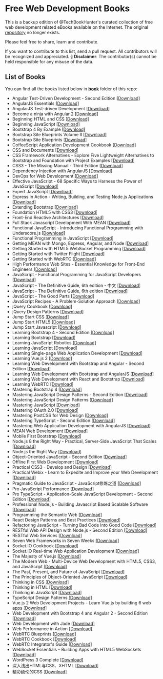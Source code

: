 # Free Web Development Books 

This is a backup edition of @TechBookHunter's curated collection of free web development related eBooks available on the Internet. The original [repository](https://github.com/TechBookHunter/Free-Web-Development-Books) no longer exists. 
  
Please feel free to share, learn and contribute.
 
If you want to contribute to this list, send a pull request. All contributors will be recognized and appreciated.
§
**Disclaimer**: The contributor(s) cannot be held responsible for any misuse of the data.
 
## List of Books

You can find all the books listed below in [**book**](/book) folder of this repo:

* Angular Test-Driven Development - Second Edition [[Download]](/book/Angular/Angular%20Test-Driven%20Development%20-%20Second%20Edition.pdf)
* AngularJS Essentials [[Download]](/book/Angular/AngularJS%20Essentials.pdf)
* AngularJS Test-driven Development [[Download]](/book/Angular/AngularJS%20Test-driven%20Development.pdf)
* Become a ninja with Angular 2 [[Download]](/book/Angular/Become%20a%20ninja%20with%20Angular%202.pdf)
* Beginning HTML and CSS [[Download]](/book/HTML%20&%20CSS/Beginning%20HTML%20and%20CSS.pdf)
* Beginning JavaScript [[Download]](/book/Javascript/Beginning%20JavaScript.pdf)
* Bootstrap 4 By Example [[Download]](/book/Bootstrap/Bootstrap%204%20By%20Example.pdf)
* Bootstrap Site Blueprints Volume II [[Download]](/book/Bootstrap/Bootstrap%20Site%20Blueprints%20Volume%20II.pdf)
* Bootstrap Site Blueprints [[Download]](/book/Bootstrap/Bootstrap%20Site%20Blueprints.pdf)
* CoffeeScript Application Development Cookbook [[Download]](/book/Uncategorized/CoffeeScript%20Application%20Development%20Cookbook.pdf)
* CSS and Documents [[Download]](/book/HTML%20&%20CSS/CSS%20and%20Documents.pdf)
* CSS Framework Alternatives - Explore Five Lightweight Alternatives to Bootstrap and Foundation with Project Examples [[Download]](/book/HTML%20&%20CSS/CSS%20Framework%20Alternatives%20-%20Explore%20Five%20Lightweight%20Alternatives%20to%20Bootstrap%20and%20Foundation%20with%20Project%20Examples.pdf)
* CSS3 - The Missing Manual - Third Edition [[Download]](/book/HTML%20&%20CSS/CSS3%20-%20The%20Missing%20Manual%20-%20Third%20Edition.pdf)
* Dependency Injection with AngularJS [[Download]](/book/Angular/Dependency%20Injection%20with%20AngularJS.pdf)
* DevOps for Web Development [[Download]](/book/DevOps/DevOps%20for%20Web%20Development.pdf)
* Effective JavaScript - 68 Specific Ways to Harness the Power of JavaScript [[Download]](/book/Javascript/Effective%20JavaScript%20-%2068%20Specific%20Ways%20to%20Harness%20the%20Power%20of%20JavaScript.pdf)
* Expert JavaScript [[Download]](/book/Javascript/Expert%20JavaScript.pdf)
* Express in Action - Writing, Building, and Testing Node.js Applications [[Download]](/book/Node%20&%20Express/Express%20in%20Action%20-%20Writing%2C%20Building%2C%20and%20Testing%20Node.js%20Applications.pdf)
* Extending Bootstrap [[Download]](/book/Bootstrap/Extending%20Bootstrap.pdf)
* Foundation HTML5 with CSS3 [[Download]](/book/Foundation%20HTML5%20with%20CSS3.pdf)
* Front-End Reactive Architectures [[Download]](/book/Frontend/Front-End%20Reactive%20Architectures.pdf)
* Full Stack Javascript Development With MEAN [[Download]](/book/MEAN%20stack/Full%20Stack%20Javascript%20Development%20With%20MEAN.pdf)
* Functional JavaScript - Introducing Functional Programming with Underscore.js [[Download]](/book/Functional%20JavaScript%20-%20Introducing%20Functional%20Programming%20with%20Underscore.js.pdf)
* Functional Programming in JavaScript [[Download]](/book/Javascript/Functional%20Programming%20in%20JavaScript.pdf)
* Getting MEAN with Mongo, Express, Angular, and Node [[Download]](/book/MEAN%20stack/Getting%20MEAN%20with%20Mongo%2C%20Express%2C%20Angular%2C%20and%20Node.pdf)
* Getting Started with HTML5 WebSocket Programming [[Download]](/book/HTML%20&%20CSS/Getting%20Started%20with%20HTML5%20WebSocket%20Programming.pdf)
* Getting Started with Twitter Flight [[Download]](/book/Uncategorized/Getting%20Started%20with%20Twitter%20Flight.pdf)
* Getting Started with WebRTC [[Download]](/book/WebRTC/Getting%20Started%20with%20WebRTC.pdf)
* High Performance Web Sites - Essential Knowledge for Front-End Engineers [[Download]](/book/Frontend/High%20Performance%20Web%20Sites%20-%20Essential%20Knowledge%20for%20Front-End%20Engineers.pdf)
* JavaScript - Functional Programming for JavaScript Developers [[Download]](/book/Javascript/JavaScript%20-%20Functional%20Programming%20for%20JavaScript%20Developers.pdf)
* JavaScript - The Definitive Guide, 6th edition - 中文 [[Download]](/book/Javascript/JavaScript%20-%20The%20Definitive%20Guide%2C%206th%20edition%20-%20%E4%B8%AD%E6%96%87.pdf)
* JavaScript - The Definitive Guide, 6th edition [[Download]](/book/Javascript/JavaScript%20-%20The%20Definitive%20Guide%2C%206th%20edition.pdf)
* JavaScript - The Good Parts [[Download]](/book/Javascript/JavaScript%20-%20The%20Good%20Parts.pdf)
* JavaScript Recipes - A Problem-Solution Approach [[Download]](/book/Javascript/JavaScript%20Recipes%20-%20A%20Problem-Solution%20Approach.pdf)
* jQuery Cookbook [[Download]](/book/JQuery/jQuery%20Cookbook.pdf)
* jQuery Design Patterns [[Download]](/book/JQuery/jQuery%20Design%20Patterns.pdf)
* Jump Start CSS [[Download]](/book/HTML%20&%20CSS/Jump%20Start%20CSS.pdf)
* Jump Start HTML5 [[Download]](/book/HTML%20&%20CSS/Jump%20Start%20HTML5.pdf)
* Jump Start Javascript [[Download]](/book/Javascript/Jump%20Start%20Javascript.pdf)
* Learning Bootstrap 4 - Second Edition [[Download]](/book/Bootstrap/Learning%20Bootstrap%204%20-%20Second%20Edition.pdf)
* Learning Bootstrap [[Download]](/book/Bootstrap/Learning%20Bootstrap.pdf)
* Learning JavaScript Robotics [[Download]](/book/Javascript/Learning%20JavaScript%20Robotics.pdf)
* Learning JavaScript [[Download]](/book/Javascript/Learning%20JavaScript.pdf)
* Learning Single-page Web Application Development [[Download]](/book/Uncategorized/Learning%20Single-page%20Web%20Application%20Development.pdf)
* Learning Vue.js 2 [[Download]](/book/Vue/Learning%20Vue.js%202.pdf)
* Learning Web Development with Bootstrap and Angular - Second Edition [[Download]](/book/Angular/Learning%20Web%20Development%20with%20Bootstrap%20and%20Angular%20-%20Second%20Edition.pdf)
* Learning Web Development with Bootstrap and AngularJS [[Download]](/book/Angular/Learning%20Web%20Development%20with%20Bootstrap%20and%20AngularJS.pdf)
* Learning Web Development with React and Bootstrap [[Download]](/book/React/Learning%20Web%20Development%20with%20React%20and%20Bootstrap.pdf)
* Learning WebRTC [[Download]](/book/WebRTC/Learning%20WebRTC.pdf)
* Mastering Bootstrap 4 [[Download]](/book/Bootstrap/Mastering%20Bootstrap%204.pdf)
* Mastering JavaScript Design Patterns - Second Edition [[Download]](/book/Javascript/Mastering%20JavaScript%20Design%20Patterns%20-%20Second%20Edition.pdf)
* Mastering JavaScript Design Patterns [[Download]](/book/Javascript/Mastering%20JavaScript%20Design%20Patterns.pdf)
* Mastering JavaScript [[Download]](/book/Javascript/Mastering%20JavaScript.pdf)
* Mastering OAuth 2.0 [[Download]](/book/Uncategorized/Mastering%20OAuth%202.0.pdf)
* Mastering PostCSS for Web Design [[Download]](/book/HTML%20&%20CSS/Mastering%20PostCSS%20for%20Web%20Design.pdf)
* Mastering TypeScript - Second Edition [[Download]](/book/TypeScript/Mastering%20TypeScript%20-%20Second%20Edition.pdf)
* Mastering Web Application Development with AngularJS [[Download]](/book/Angular/Mastering%20Web%20Application%20Development%20with%20AngularJS.pdf)
* MEAN Web Development [[Download]](/book/MEAN%20stack/MEAN%20Web%20Development.pdf)
* Mobile First Bootstrap [[Download]](/book/Bootstrap/Mobile%20First%20Bootstrap.pdf)
* Node.js 8 the Right Way - Practical, Server-Side JavaScript That Scales [[Download]](/book/Node%20&%20Express/Node.js%208%20the%20Right%20Way%20-%20Practical%2C%20Server-Side%20JavaScript%20That%20Scales.pdf)
* Node.js the Right Way [[Download]](/book/Node%20&%20Express/Node.js%20the%20Right%20Way.pdf)
* Object-Oriented JavaScript - Second Edition [[Download]](/book/Javascript/Object-Oriented%20JavaScript%20-%20Second%20Edition.pdf)
* Offline First Web Development [[Download]](/book/Uncategorized/Offline%20First%20Web%20Development.pdf)
* Practical CSS3 - Develop and Design [[Download]](/book/HTML%20&%20CSS/Practical%20CSS3%20-%20Develop%20and%20Design.pdf)
* Practical Webix - Learn to Expedite and Improve your Web Development [[Download]](/book/Uncategorized/Practical%20Webix%20-%20Learn%20to%20Expedite%20and%20Improve%20your%20Web%20Development.pdf)
* Pragmatic Guide to JavaScript - JavaScript修炼之道 [[Download]](/book/Javascript/Pragmatic%20Guide%20to%20JavaScript%20-%20JavaScript%E4%BF%AE%E7%82%BC%E4%B9%8B%E9%81%93.pdf)
* Pro JavaScript Performance [[Download]](/book/Javascript/Pro%20JavaScript%20Performance.pdf)
* Pro TypeScript - Application-Scale JavaScript Development - Second Edition [[Download]](/book/TypeScript/Pro%20TypeScript%20-%20Application-Scale%20JavaScript%20Development%20-%20Second%20Edition.pdf)
* Professional Node.js - Building Javascript Based Scalable Software [[Download]](/book/Node%20&%20Express/Professional%20Node.js%20-%20Building%20Javascript%20Based%20Scalable%20Software.pdf)
* Programming the Semantic Web [[Download]](/book/Uncategorized/Programming%20the%20Semantic%20Web.pdf)
* React Design Patterns and Best Practices [[Download]](/book/React/React%20Design%20Patterns%20and%20Best%20Practices.pdf)
* Refactoring JavaScript - Turning Bad Code Into Good Code [[Download]](/book/Javascript/Refactoring%20JavaScript%20-%20Turning%20Bad%20Code%20Into%20Good%20Code.epub)
* RESTful Web API Design with Node.js - Second Edition [[Download]](/book/RESTful/RESTful%20Web%20API%20Design%20with%20Node.js%20-%20Second%20Edition.pdf)
* RESTful Web Services [[Download]](/book/RESTful/RESTful%20Web%20Services.pdf)
* Seven Web Frameworks in Seven Weeks [[Download]](/book/Uncategorized/Seven%20Web%20Frameworks%20in%20Seven%20Weeks.pdf)
* Socket.IO Cookbook [[Download]](/book/Socket%20io/Socket.IO%20Cookbook.pdf)
* Socket.IO Real-time Web Application Development [[Download]](/book/Socket%20io/Socket.IO%20Real-time%20Web%20Application%20Development.pdf)
* The Majesty of Vue.js [[Download]](/book/Vue/The%20Majesty%20of%20Vue.js.pdf)
* The Modern Web - Multi-Device Web Development with HTML5, CSS3, and JavaScript [[Download]](/book/Javascript/The%20Modern%20Web%20-%20Multi-Device%20Web%20Development%20with%20HTML5%2C%20CSS3%2C%20and%20JavaScript.pdf)
* The Past, Present, and Future of JavaScript [[Download]](/book/Javascript/The%20Past%2C%20Present%2C%20and%20Future%20of%20JavaScript.pdf)
* The Principles of Object-Oriented JavaScript [[Download]](/book/Javascript/The%20Principles%20of%20Object-Oriented%20JavaScript.pdf)
* Thinking in CSS [[Download]](/book/HTML%20&%20CSS/Thinking%20in%20CSS.pdf)
* Thinking in HTML [[Download]](/book/HTML%20&%20CSS/Thinking%20in%20HTML.pdf)
* Thinking in JavaScript [[Download]](/book/Javascript/Thinking%20in%20JavaScript.pdf)
* TypeScript Design Patterns [[Download]](/book/TypeScript/TypeScript%20Design%20Patterns.pdf)
* Vue.js 2 Web Development Projects - Learn Vue.js by building 6 web apps [[Download]](/book/Vue/Vue.js%202%20Web%20Development%20Projects%20-%20Learn%20Vue.js%20by%20building%206%20web%20apps.pdf)
* Web Development with Bootstrap 4 and Angular 2 - Second Edition [[Download]](/book/Angular/Web%20Development%20with%20Bootstrap%204%20and%20Angular%202%20-%20Second%20Edition.pdf)
* Web Development with Jade [[Download]](/book/Uncategorized/Web%20Development%20with%20Jade.pdf)
* Web Performance in Action [[Download]](/book/Uncategorized/Web%20Performance%20in%20Action.mobi)
* WebRTC Blueprints [[Download]](/book/WebRTC/WebRTC%20Blueprints.pdf)
* WebRTC Cookbook [[Download]](/book/WebRTC/WebRTC%20Cookbook.pdf)
* WebRTC Integrator's Guide [[Download]](/book/WebRTC/WebRTC%20Integrator%27s%20Guide.pdf)
* WebSocket Essentials – Building Apps with HTML5 WebSockets [[Download]](/book/HTML%20&%20CSS/WebSocket%20Essentials%20%E2%80%93%20Building%20Apps%20with%20HTML5%20WebSockets.pdf)
* WordPress 3 Complete [[Download]](/book/Uncategorized/WordPress%203%20Complete.pdf)
* 深入浅出HTML与CSS、XHTML [[Download]](/book/HTML%20&%20CSS/%E6%B7%B1%E5%85%A5%E6%B5%85%E5%87%BAHTML%E4%B8%8ECSS%E3%80%81XHTML.pdf)
* 精彩绝伦的CSS [[Download]](/book/HTML%20&%20CSS/%E7%B2%BE%E5%BD%A9%E7%BB%9D%E4%BC%A6%E7%9A%84CSS.pdf)
